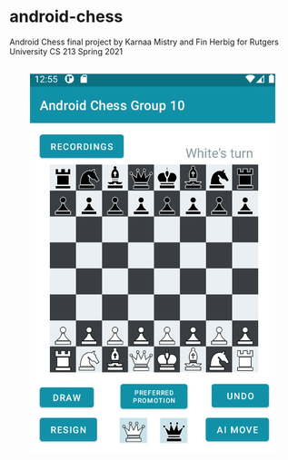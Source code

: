 # android-chess

Android Chess final project by Karnaa Mistry and Fin Herbig for Rutgers University CS 213 Spring 2021
</br></br>

<p align="center">
  <img src="chess10_km.gif" alt="animated"/>
</p>

